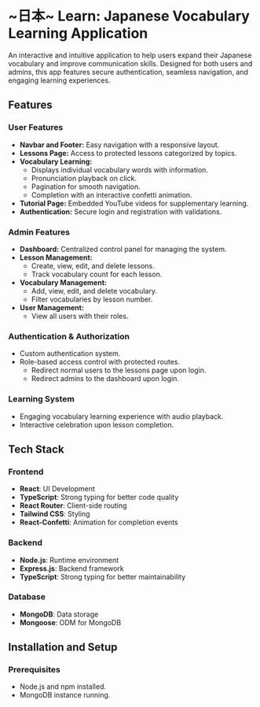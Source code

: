 # ~日本~ Learn: Japanese Vocabulary Learning Application

An interactive and intuitive application to help users expand their Japanese vocabulary and improve communication skills. Designed for both users and admins, this app features secure authentication, seamless navigation, and engaging learning experiences.

## Features

### User Features

- **Navbar and Footer:** Easy navigation with a responsive layout.
- **Lessons Page:** Access to protected lessons categorized by topics.
- **Vocabulary Learning:**
  - Displays individual vocabulary words with information.
  - Pronunciation playback on click.
  - Pagination for smooth navigation.
  - Completion with an interactive confetti animation.
- **Tutorial Page:** Embedded YouTube videos for supplementary learning.
- **Authentication:** Secure login and registration with validations.

### Admin Features

- **Dashboard:** Centralized control panel for managing the system.
- **Lesson Management:**
  - Create, view, edit, and delete lessons.
  - Track vocabulary count for each lesson.
- **Vocabulary Management:**
  - Add, view, edit, and delete vocabulary.
  - Filter vocabularies by lesson number.
- **User Management:**
  - View all users with their roles.

### Authentication & Authorization

- Custom authentication system.
- Role-based access control with protected routes.
  - Redirect normal users to the lessons page upon login.
  - Redirect admins to the dashboard upon login.

### Learning System

- Engaging vocabulary learning experience with audio playback.
- Interactive celebration upon lesson completion.

## Tech Stack

### Frontend

- **React**: UI Development
- **TypeScript**: Strong typing for better code quality
- **React Router**: Client-side routing
- **Tailwind CSS**: Styling
- **React-Confetti**: Animation for completion events

### Backend

- **Node.js**: Runtime environment
- **Express.js**: Backend framework
- **TypeScript**: Strong typing for better maintainability

### Database

- **MongoDB**: Data storage
- **Mongoose**: ODM for MongoDB

## Installation and Setup

### Prerequisites

- Node.js and npm installed.
- MongoDB instance running.
